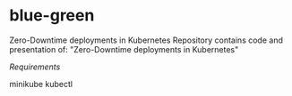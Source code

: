 # blue-green
Zero-Downtime deployments in Kubernetes
Repository contains code and presentation of: "Zero-Downtime deployments in Kubernetes"

*Requirements*

minikube
kubectl
